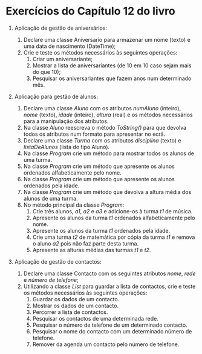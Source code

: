 # Exercícios do Capítulo 12 do livro

1. Aplicação de gestão de aniversários:
	1. Declare uma classe Aniversario para armazenar um nome (texto) e uma data de nascimento (DateTime);
	2. Crie e teste os métodos necessários às seguintes operações:
	    1. Criar um aniversariante;
		2. Mostrar a lista de aniversariantes (de 10 em 10 caso sejam mais do que 10);
		3. Pesquisar os aniversariantes que fazem anos num determinado mês.

2. Aplicação para gestão de alunos:
	1. Declare uma classe *Aluno* com os atributos *numAluno* (inteiro), *nome* (texto), *idade* (inteiro), *altura* (real) e os métodos necessários para a manipulação dos atributos.
	2. Na classe *Aluno* reescreva o método *ToString()* para que devolva todos os atributos num formato para apresentar no ecrã.
	3. Declare uma classe *Turma* com os atributos *disciplina* (texto) e *listaDeAlunos* (lista do tipo Aluno).
	4. Na classe *Program* crie um método para mostrar todos os alunos de uma turma.
	5. Na classe *Program* crie um método que apresente os alunos ordenados alfabeticamente pelo nome.
	6. Na classe *Program* crie um método que apresente os alunos ordenados pela idade.
	7. Na classe *Program* crie um método que devolva a altura média dos alunos de uma turma.	
	8. No método principal da classe *Program*:
	    1. Crie três alunos, *a1*, *a2* e *a3* e adicione-os à turma *t1* de música.
		2. Apresente os alunos da turma *t1* ordenados alfabeticamente pelo nome.
		3. Apresente os alunos da turma *t1* ordenados pela idade.
		4. Crie uma turma *t2* de matemática por cópia da turma *t1* e remova o aluno *a2* pois não faz parte desta turma.
		5. Apresente as alturas médias das turmas *t1* e *t2*.
		
3. Aplicação de gestão de contactos:
    1. Declare uma classe Contacto com os seguintes atributos *nome*, *rede* e *número de telefone*;
	2. Utilizando a classe *List<T>* para guardar a lista de contactos, crie e teste os métodos necessários às seguintes operações:
	    1. Guardar os dados de um contacto.
		2. Mostrar os dados de um contacto.
		3. Percorrer a lista de contactos.
		4. Pesquisar os contactos de uma determinada rede.
		5. Pesquisar o número de telefone de um determinado contacto.		
		6. Pesquisar o nome do contacto com um determinado número de telefone.
		7. Remover da agenda um contacto pelo número de telefone.		

